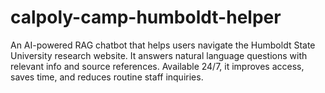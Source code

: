 # calpoly-camp-humboldt-helper
An AI-powered RAG chatbot that helps users navigate the Humboldt State University research website. It answers natural language questions with relevant info and source references. Available 24/7, it improves access, saves time, and reduces routine staff inquiries.
